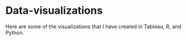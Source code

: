 # Data-visualizations
Here are some of the visualizations that I have created in Tableau, R, and Python.
